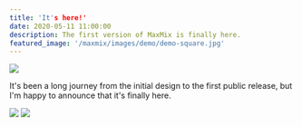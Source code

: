```yaml
---
title: 'It's here!'
date: 2020-05-11 11:00:00
description: The first version of MaxMix is finally here.
featured_image: '/maxmix/images/demo/demo-square.jpg'
---
```


![](/maxmix/images/demo/demo-landscape.jpg)

It's been a long journey from the initial design to the first public release, but I'm happy to announce that it's finally here.

<div class="gallery" data-columns="2">
	<img src="/maxmix/images/demo/demo-portrait.jpg">
	<img src="/maxmix/images/demo/demo-landscape.jpg ">
</div>